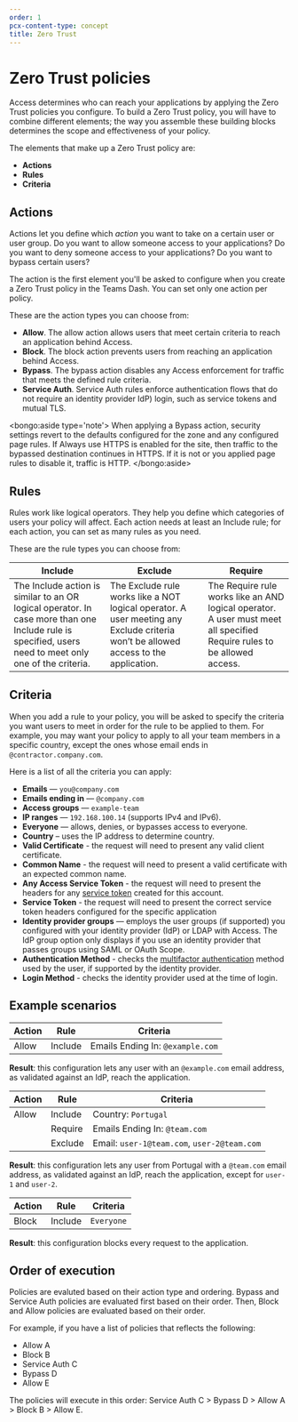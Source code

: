 ```yaml
---
order: 1
pcx-content-type: concept
title: Zero Trust
---
```


# Zero Trust policies

Access determines who can reach your applications by applying the Zero Trust policies you configure. To build a Zero Trust policy, you will have to combine different elements; the way you assemble these building blocks determines the scope and effectiveness of your policy.

The elements that make up a Zero Trust policy are:

- **Actions**
- **Rules**
- **Criteria**

## Actions

Actions let you define which _action_ you want to take on a certain user or user group. Do you want to allow someone access to your applications? Do you want to deny someone access to your applications? Do you want to bypass certain users?

The action is the first element you'll be asked to configure when you create a Zero Trust policy in the Teams Dash. You can set only one action per policy.

These are the action types you can choose from:

- **Allow**.
   The allow action allows users that meet certain criteria to reach an application behind Access.
- **Block**.
   The block action prevents users from reaching an application behind Access.
- **Bypass**.
   The bypass action disables any Access enforcement for traffic that meets the defined rule criteria.
- **Service Auth**.
   Service Auth rules enforce authentication flows that do not require an identity provider IdP) login, such as service tokens and mutual TLS.

<bongo:aside type='note'>
When applying a Bypass action, security settings revert to the defaults configured for the zone and any configured page rules. If Always use HTTPS is enabled for the site, then traffic to the bypassed destination continues in HTTPS. If it is not or you applied page rules to disable it, traffic is HTTP.
</bongo:aside>

## Rules

Rules work like logical operators. They help you define which categories of users your policy will affect. Each action needs at least an Include rule; for each action, you can set as many rules as you need.

These are the rule types you can choose from:

| Include                                                                                                                                                | Exclude                                                                                                                             | Require                                                                                                                 |
| ------------------------------------------------------------------------------------------------------------------------------------------------------ | ----------------------------------------------------------------------------------------------------------------------------------- | ----------------------------------------------------------------------------------------------------------------------- |
| The Include action is similar to an OR logical operator. In case more than one Include rule is specified, users need to meet only one of the criteria. | The Exclude rule works like a NOT logical operator. A user meeting any Exclude criteria won’t be allowed access to the application. | The Require rule works like an AND logical operator. A user must meet all specified Require rules to be allowed access. |

## Criteria

When you add a rule to your policy, you will be asked to specify the criteria you want users to meet in order for the rule to be applied to them. For example, you may want your policy to apply to all your team members in a specific country, except the ones whose email ends in `@contractor.company.com`.

Here is a list of all the criteria you can apply:

- **Emails** — `you@company.com`
- **Emails ending in** — `@company.com`
- **Access groups** — `example-team`
- **IP ranges** — `192.168.100.14` (supports IPv4 and IPv6).
- **Everyone** — allows, denies, or bypasses access to everyone.
- **Country** – uses the IP address to determine country.
- **Valid Certificate** - the request will need to present any valid client certificate.
- **Common Name** - the request will need to present a valid certificate with an expected common name.
- **Any Access Service Token** - the request will need to present the headers for any [service token](/identity/service-auth/service-tokens) created for this account.
- **Service Token** - the request will need to present the correct service token headers configured for the specific application
- **Identity provider groups** — employs the user groups (if supported) you configured with your identity provider (IdP) or LDAP with Access. The IdP group option only displays if you use an identity provider that passes groups using SAML or OAuth Scope.
- **Authentication Method** - checks the [multifactor authentication](/policies/zero-trust/mfa-requirements) method used by the user, if supported by the identity provider.
- **Login Method** - checks the identity provider used at the time of login.

## Example scenarios

| Action | Rule    | Criteria                         |
| ------ | ------- | -------------------------------- |
| Allow  | Include | Emails Ending In: `@example.com` |

**Result**: this configuration lets any user with an `@example.com` email address, as validated against an IdP, reach the application.

| Action | Rule    | Criteria                                    |
| ------ | ------- | ------------------------------------------- |
| Allow  | Include | Country: `Portugal`                         |
|        | Require | Emails Ending In: `@team.com`               |
|        | Exclude | Email: `user-1@team.com`, `user-2@team.com` |

**Result**: this configuration lets any user from Portugal with a `@team.com` email address, as validated against an IdP, reach the application, except for `user-1` and `user-2`.

| Action | Rule    | Criteria   |
| ------ | ------- | ---------- |
| Block  | Include | `Everyone` |

**Result**: this configuration blocks every request to the application.

## Order of execution

Policies are evaluted based on their action type and ordering. Bypass and Service Auth policies are evaluated first based on their order. Then, Block and Allow policies are evaluated based on their order.

For example, if you have a list of policies that reflects the following:

- Allow A
- Block B
- Service Auth C
- Bypass D
- Allow E

The policies will execute in this order: Service Auth C > Bypass D > Allow A > Block B > Allow E.
